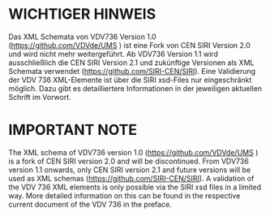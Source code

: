 # WICHTIGER HINWEIS
Das XML Schemata von VDV736 Version 1.0 (https://github.com/VDVde/UMS ) ist eine Fork von CEN SIRI Version 2.0 und wird nicht mehr weitergeführt. Ab VDV736 Version 1.1 wird ausschließlich die CEN SIRI Version 2.1 und zukünftige Versionen als XML Schemata verwendet (https://github.com/SIRI-CEN/SIRI). Eine Validierung der VDV 736 XML-Elemente ist über die SIRI xsd-Files nur eingeschränkt möglich. Dazu gibt es detailliertere Informationen in der jeweiligen aktuellen Schrift im Vorwort.

# IMPORTANT NOTE
The XML schema of VDV736 version 1.0 (https://github.com/VDVde/UMS ) is a fork of CEN SIRI version 2.0 and will be discontinued. From VDV736 version 1.1 onwards, only CEN SIRI version 2.1 and future versions will be used as XML schemas (https://github.com/SIRI-CEN/SIRI). A validation of the VDV 736 XML elements is only possible via the SIRI xsd files in a limited way. More detailed information on this can be found in the respective current document of the VDV 736 in the preface.
